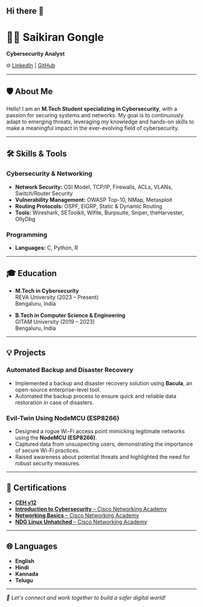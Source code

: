 ## Hi there 👋

# 👨‍💻 Saikiran Gongle

**Cybersecurity Analyst**  
  
🌐 [LinkedIn](https://linkedin.com/in/saikiran-gongle-727751191) | [GitHub](https://github.com/saikirangongle)

---

## 🛡️ About Me

Hello! I am an **M.Tech Student specializing in Cybersecurity**, with a passion for securing systems and networks. My goal is to continuously adapt to emerging threats, leveraging my knowledge and hands-on skills to make a meaningful impact in the ever-evolving field of cybersecurity.

---

## 🛠️ Skills & Tools

### Cybersecurity & Networking
- **Network Security:** OSI Model, TCP/IP, Firewalls, ACLs, VLANs, Switch/Router Security
- **Vulnerability Management:** OWASP Top-10, NMap, Metasploit  
- **Routing Protocols:** OSPF, EIGRP, Static & Dynamic Routing  
- **Tools:** Wireshark, SEToolkit, Wifite, Burpsuite, Sniper, theHarvester, OllyDbg  

### Programming
- **Languages:** C, Python, R

---

## 🎓 Education

- **M.Tech in Cybersecurity**  
  REVA University (2023 – Present)  
  Bengaluru, India  

- **B.Tech in Computer Science & Engineering**  
  GITAM University (2019 – 2023)  
  Bengaluru, India  

---

## 💡 Projects

### **Automated Backup and Disaster Recovery**
- Implemented a backup and disaster recovery solution using **Bacula**, an open-source enterprise-level tool.  
- Automated the backup process to ensure quick and reliable data restoration in case of disasters.

### **Evil-Twin Using NodeMCU (ESP8266)**
- Designed a rogue Wi-Fi access point mimicking legitimate networks using the **NodeMCU (ESP8266)**.  
- Captured data from unsuspecting users, demonstrating the importance of secure Wi-Fi practices.  
- Raised awareness about potential threats and highlighted the need for robust security measures.

---

## 📜 Certifications
- [**CEH v12**](https://drive.google.com/file/d/1rg9sUEJ0-61euE4SuRFww9vqzX2OPDR7/view?usp=sharing)  
- [**Introduction to Cybersecurity** – Cisco Networking Academy](https://www.credly.com/badges/6d6d830a-1ca9-48f7-9811-e441c1022a2c/print)  
- [**Networking Basics** – Cisco Networking Academy](https://www.credly.com/badges/31c0756d-bc2a-4e91-945a-2629d1cf88be/print)  
- [**NDG Linux Unhatched** – Cisco Networking Academy](https://drive.google.com/file/d/1NZm-aF90TULWmZk67KCoaALkT_B7LrXZ/view)  

---

## 🌐 Languages
- **English**  
- **Hindi**  
- **Kannada**  
- **Telugu**

---

_📌 Let's connect and work together to build a safer digital world!_
